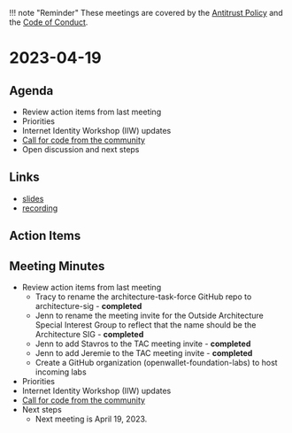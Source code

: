 !!! note "Reminder"
    These meetings are covered by the [Antitrust Policy](../governance/antitrust.md) and the [Code of Conduct](../governance/code-of-conduct.md).

# 2023-04-19

## Agenda
- Review action items from last meeting
- Priorities
- Internet Identity Workshop (IIW) updates
- [Call for code from the community](https://github.com/openwallet-foundation/project-proposals)
- Open discussion and next steps

## Links
- [slides](https://docs.google.com/presentation/d/1G2HbyYTk8KYVmZxRXjh9XUK4Eals98cewLKK710f6sE/edit?usp=sharing)
- [recording]()

## Action Items

## Meeting Minutes
- Review action items from last meeting
    - Tracy to rename the architecture-task-force GitHub repo to architecture-sig - **completed**
    - Jenn to rename the meeting invite for the Outside Architecture Special Interest Group to reflect that the name should be the Architecture SIG - **completed**
    - Jenn to add Stavros to the TAC meeting invite - **completed**
    - Jenn to add Jeremie to the TAC meeting invite - **completed**
    - Create a GitHub organization (openwallet-foundation-labs) to host incoming labs
- Priorities
- Internet Identity Workshop (IIW) updates
- [Call for code from the community](https://github.com/openwallet-foundation/project-proposals)
- Next steps
    - Next meeting is April 19, 2023.
